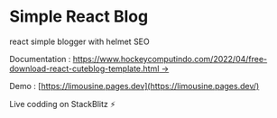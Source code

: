 # Simple React Blog

react simple blogger with helmet SEO

Documentation : [https://www.hockeycomputindo.com/2022/04/free-download-react-cuteblog-template.html →](https://www.hockeycomputindo.com/2022/04/free-download-react-cuteblog-template.html)

Demo : [https://limousine.pages.dev](https://limousine.pages.dev/)

Live codding on StackBlitz ⚡️
